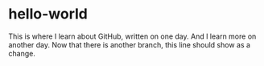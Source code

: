 # hello-world
This is where I learn about GitHub, written on one day.
And I learn more on another day. 
Now that there is another branch, this line should show as a change. 
